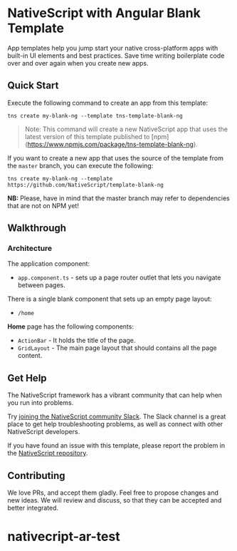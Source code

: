 # NativeScript with Angular Blank Template
App templates help you jump start your native cross-platform apps with built-in UI elements and best practices. Save time writing boilerplate code over and over again when you create new apps.

## Quick Start
Execute the following command to create an app from this template:

```
tns create my-blank-ng --template tns-template-blank-ng
```

> Note: This command will create a new NativeScript app that uses the latest version of this template published to [npm] (https://www.npmjs.com/package/tns-template-blank-ng).

If you want to create a new app that uses the source of the template from the `master` branch, you can execute the following:

```
tns create my-blank-ng --template https://github.com/NativeScript/template-blank-ng
```

**NB:** Please, have in mind that the master branch may refer to dependencies that are not on NPM yet!

## Walkthrough

### Architecture
The application component:
- `app.component.ts` - sets up a page router outlet that lets you navigate between pages.

There is a single blank component that sets up an empty page layout:
- `/home`

**Home** page has the following components:
- `ActionBar` - It holds the title of the page.
- `GridLayout` - The main page layout that should contains all the page content.

## Get Help
The NativeScript framework has a vibrant community that can help when you run into problems.

Try [joining the NativeScript community Slack](http://developer.telerik.com/wp-login.php?action=slack-invitation). The Slack channel is a great place to get help troubleshooting problems, as well as connect with other NativeScript developers.

If you have found an issue with this template, please report the problem in the [NativeScript repository](https://github.com/NativeScript/NativeScript/issues).

## Contributing

We love PRs, and accept them gladly. Feel free to propose changes and new ideas. We will review and discuss, so that they can be accepted and better integrated.
# nativecript-ar-test
